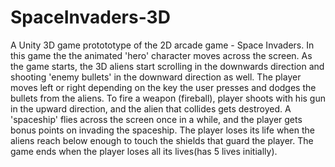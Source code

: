 # SpaceInvaders-3D
A Unity 3D game protototype of the 2D arcade game - Space Invaders. 
In this game the the animated 'hero' character moves across the screen. As the game starts, the 3D aliens start scrolling in the downwards direction and shooting 'enemy bullets' in the downward direction as well.
The player moves left or right depending on the key the user presses and dodges the bullets from the aliens. 
To fire a weapon (fireball), player shoots with his gun in the upward direction, and the alien that collides gets destroyed.
A 'spaceship' flies across the screen once in a while, and the player gets bonus points on invading the spaceship.
The player loses its life when the aliens reach below enough to touch the shields that guard the player.
The game ends when the player loses all its lives(has 5 lives initially).
